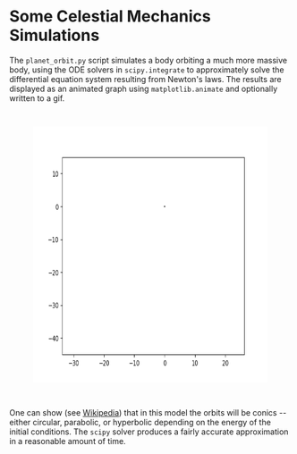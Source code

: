 # Some Celestial Mechanics Simulations

The `planet_orbit.py` script simulates a body orbiting a much more
massive body, using the ODE solvers in `scipy.integrate` to approximately solve the
differential equation system resulting from Newton's laws. The results
are displayed as an animated graph using `matplotlib.animate` and optionally written to a gif.

<p align="center" style="margin: 3em;">
<img src="planet_orbit.gif" width="500" height="459">
</p>

One can show (see [Wikipedia](<https://en.wikipedia.org/wiki/Kepler_orbit#Mathematical_solution_of_the_differential_equation_(1)_above>))
that in this model the orbits will be conics -- either circular,
parabolic, or hyperbolic depending on the energy of the initial conditions.
The `scipy` solver produces a fairly accurate approximation in a reasonable
amount of time.
